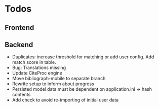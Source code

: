 Todos
=====

Frontend
--------


Backend
-------
- Duplicates: increase threshold for matching or add user config. Add match score in table.
- Bug: Translations missing
- Update CiteProc engine
- Move bibliograph-mobile to separate branch
- Rewrite setup to inform about progress
- Persisted model data must be dependent on application.ini -> hash contents
- Add check to avoid re-importing of initial user data

